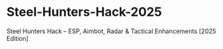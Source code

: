 # Steel-Hunters-Hack-2025
Steel Hunters Hack – ESP, Aimbot, Radar &amp; Tactical Enhancements [2025 Edition]
